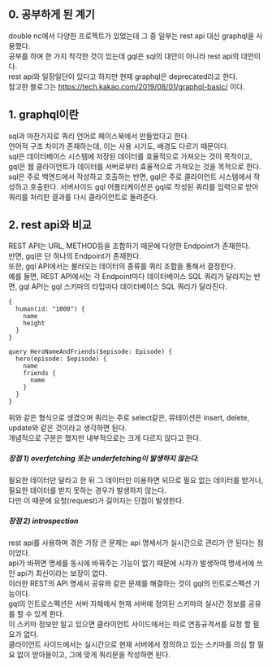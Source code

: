 ## 0. 공부하게 된 계기
double nc에서 다양한 프로젝트가 있었는데 그 중 일부는 rest api 대신 graphql을 사용했다.  
공부를 하며 한 가지 착각한 것이 있는데 gql은 sql의 대안이 아니라 rest api의 대안이다.  
rest api와 일장일단이 있다고 하지만 현재 graphql은 deprecated라고 한다.  
참고한 블로그는 https://tech.kakao.com/2019/08/01/graphql-basic/ 이다.
  
## 1. graphql이란
sql과 마찬가지로 쿼리 언어로 페이스북에서 만들었다고 한다.  
언어적 구조 차이가 존재하는데, 이는 사용 시기도, 배경도 다르기 때문이다.  
sql은 데이터베이스 시스템에 저장된 데이터를 효율적으로 가져오는 것이 목적이고, gql은 웹 클라이언트가 데이터를 서버로부터 효율적으로 가져오는 것을 목적으로 한다.  
sql은 주로 백엔드에서 작성하고 호출하는 반면, gql은 주로 클라이언트 시스템에서 작성하고 호출한다.
서버사이드 gql 어플리케이션은 gql로 작성된 쿼리를 입력으로 받아 쿼리를 처리한 결과를 다시 클라이언트로 돌려준다.  

## 2. rest api와 비교
REST API는 URL, METHOD등을 조합하기 때문에 다양한 Endpoint가 존재한다.  
반면, gql은 단 하나의 Endpoint가 존재한다.  
또한, gql API에서는 불러오는 데이터의 종류를 쿼리 조합을 통해서 결정한다.  
예를 들면, REST API에서는 각 Endpoint마다 데이터베이스 SQL 쿼리가 달라지는 반면, gql API는 gql 스키마의 타입마다 데이터베이스 SQL 쿼리가 달라진다.  

```
{
  human(id: "1000") {
    name
    height
  }
}

query HeroNameAndFriends($episode: Episode) {
  hero(episode: $episode) {
    name
    friends {
      name
    }
  }
}
```

위와 같은 형식으로 생겼으며 쿼리는 주로 select같은, 뮤테이션은 insert, delete, update와 같은 것이라고 생각하면 된다.  
개념적으로 구분은 했지만 내부적으로는 크게 다르지 않다고 한다.

##### 장점 1) overfetching 또는 underfetching이 발생하지 않는다.
필요한 데이터만 달라고 한 뒤 그 데이터만 이용하면 되므로 필요 없는 데이터를 받거나, 필요한 데이터를 받지 못하는 경우가 발생하지 않는다.  
다만 이 때문에 요청(request)가 길어지는 단점이 발생한다.

##### 장점 2) introspection
rest api를 사용하며 겪은 가장 큰 문제는 api 명세서가 실시간으로 관리가 안 된다는 점이었다.  
api가 바뀌면 명세를 동시에 바꿔주는 기능이 없기 때문에 시차가 발생하여 명세서에 쓰인 api가 최신이라는 보장이 없다.  
이러한 REST의 API 명세서 공유와 같은 문제를 해결하는 것이 gql의 인트로스펙션 기능이다.  
gql의 인트로스펙션은 서버 자체에서 현재 서버에 정의된 스키마의 실시간 정보를 공유를 할 수 있게 한다.  
이 스키마 정보만 알고 있으면 클라이언트 사이드에서는 따로 연동규격서를 요청 할 필요가 없다.  
클라이언트 사이드에서는 실시간으로 현재 서버에서 정의하고 있는 스키마를 의심 할 필요 없이 받아들이고, 그에 맞게 쿼리문을 작성하면 된다.
